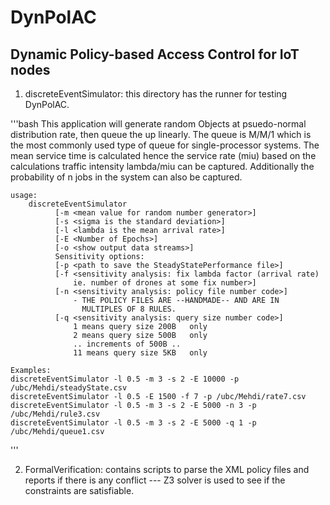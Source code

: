 # DynPolAC
## Dynamic Policy-based Access Control for IoT nodes

1. discreteEventSimulator: this directory has the runner for testing DynPolAC.

'''bash
    This application will generate random Objects at psuedo-normal distribution
    rate, then queue the up linearly. The queue is M/M/1 which is the most
    commonly used type of queue for single-processor systems.
    The mean service time is calculated hence the service rate (miu)
    based on the calculations traffic intensity lambda/miu can be captured.
    Additionally the probability of n jobs in the system can also be captured.

    usage:
        discreteEventSimulator
              [-m <mean value for random number generator>]
              [-s <sigma is the standard deviation>]
              [-l <lambda is the mean arrival rate>]
              [-E <Number of Epochs>]
              [-o <show output data streams>]
              Sensitivity options:
              [-p <path to save the SteadyStatePerformance file>]
              [-f <sensitivity analysis: fix lambda factor (arrival rate)
                  ie. number of drones at some fix number>]
              [-n <sensitivity analysis: policy file number code>]
                  - THE POLICY FILES ARE --HANDMADE-- AND ARE IN
                    MULTIPLES OF 8 RULES.
              [-q <sensitivity analysis: query size number code>]
                  1 means query size 200B   only
                  2 means query size 500B   only
                  .. increments of 500B ..
                  11 means query size 5KB   only

    Examples:
    discreteEventSimulator -l 0.5 -m 3 -s 2 -E 10000 -p /ubc/Mehdi/steadyState.csv
    discreteEventSimulator -l 0.5 -E 1500 -f 7 -p /ubc/Mehdi/rate7.csv
    discreteEventSimulator -l 0.5 -m 3 -s 2 -E 5000 -n 3 -p /ubc/Mehdi/rule3.csv
    discreteEventSimulator -l 0.5 -m 3 -s 2 -E 5000 -q 1 -p /ubc/Mehdi/queue1.csv
'''

2. FormalVerification: contains scripts to parse the XML policy files and reports if there is any conflict --- Z3 solver is used to see if the constraints are satisfiable.
